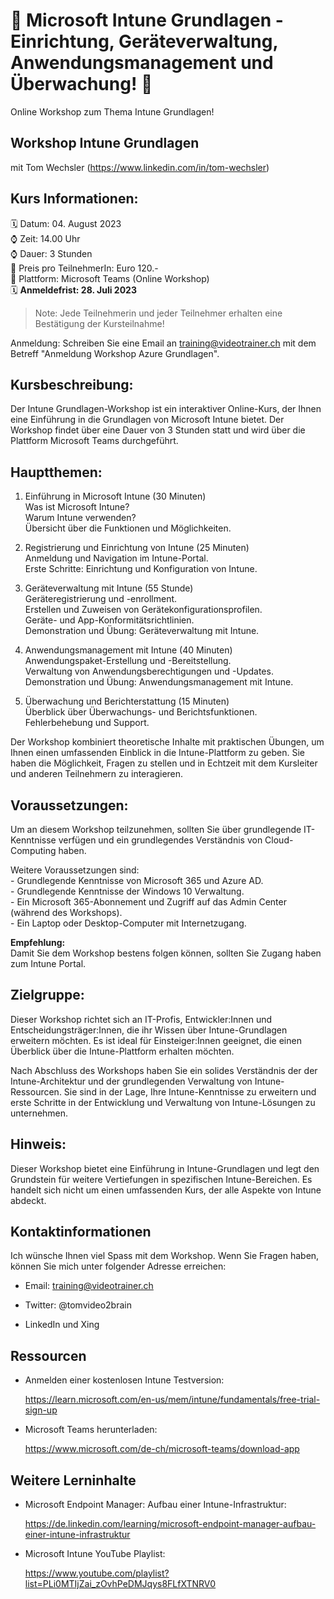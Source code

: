 # 📢 Microsoft Intune Grundlagen - Einrichtung, Geräteverwaltung, Anwendungsmanagement und Überwachung! 📢
Online Workshop zum Thema Intune Grundlagen!

## Workshop Intune Grundlagen
mit Tom Wechsler (https://www.linkedin.com/in/tom-wechsler)


## Kurs Informationen:
🗓️ Datum: 04. August 2023  
⌚ Zeit: 14.00 Uhr  
⌚ Dauer: 3 Stunden  
💸 Preis pro TeilnehmerIn: Euro 120.-  
📍 Plattform: Microsoft Teams (Online Workshop)  
🗓️ **Anmeldefrist: 28. Juli 2023**  

> Note: Jede Teilnehmerin und jeder Teilnehmer erhalten eine Bestätigung der Kursteilnahme!

Anmeldung: Schreiben Sie eine Email an training@videotrainer.ch mit dem Betreff "Anmeldung Workshop Azure Grundlagen".  

## Kursbeschreibung:
Der Intune Grundlagen-Workshop ist ein interaktiver Online-Kurs, der Ihnen eine Einführung in die Grundlagen von Microsoft Intune bietet. 
Der Workshop findet über eine Dauer von 3 Stunden statt und wird über die Plattform Microsoft Teams durchgeführt.

## Hauptthemen:
1. Einführung in Microsoft Intune (30 Minuten)  
    Was ist Microsoft Intune?  
    Warum Intune verwenden?  
    Übersicht über die Funktionen und Möglichkeiten.  

2. Registrierung und Einrichtung von Intune (25 Minuten)  
    Anmeldung und Navigation im Intune-Portal.  
    Erste Schritte: Einrichtung und Konfiguration von Intune.  

3. Geräteverwaltung mit Intune (55 Stunde)  
    Geräteregistrierung und -enrollment.  
    Erstellen und Zuweisen von Gerätekonfigurationsprofilen.  
    Geräte- und App-Konformitätsrichtlinien.  
    Demonstration und Übung: Geräteverwaltung mit Intune.  

4. Anwendungsmanagement mit Intune (40 Minuten)  
    Anwendungspaket-Erstellung und -Bereitstellung.  
    Verwaltung von Anwendungsberechtigungen und -Updates.  
    Demonstration und Übung: Anwendungsmanagement mit Intune.  

5. Überwachung und Berichterstattung (15 Minuten)  
    Überblick über Überwachungs- und Berichtsfunktionen.  
    Fehlerbehebung und Support.  

Der Workshop kombiniert theoretische Inhalte mit praktischen Übungen, um Ihnen einen umfassenden Einblick in die Intune-Plattform zu geben. Sie haben die Möglichkeit, Fragen zu stellen und in Echtzeit mit dem Kursleiter und anderen Teilnehmern zu interagieren.

## Voraussetzungen:
Um an diesem Workshop teilzunehmen, sollten Sie über grundlegende IT-Kenntnisse verfügen und ein grundlegendes Verständnis von Cloud-Computing haben. 

Weitere Voraussetzungen sind:  
    - Grundlegende Kenntnisse von Microsoft 365 und Azure AD.  
    - Grundlegende Kenntnisse der Windows 10 Verwaltung.  
    - Ein Microsoft 365-Abonnement und Zugriff auf das Admin Center (während des Workshops).  
    - Ein Laptop oder Desktop-Computer mit Internetzugang.  

**Empfehlung:**  
Damit Sie dem Workshop bestens folgen können, sollten Sie Zugang haben zum Intune Portal.

## Zielgruppe:
Dieser Workshop richtet sich an IT-Profis, Entwickler:Innen und Entscheidungsträger:Innen, die ihr Wissen über Intune-Grundlagen erweitern möchten. Es ist ideal für Einsteiger:Innen geeignet, die einen Überblick über die Intune-Plattform erhalten möchten.

Nach Abschluss des Workshops haben Sie ein solides Verständnis der der Intune-Architektur und der grundlegenden Verwaltung von Intune-Ressourcen. Sie sind in der Lage, Ihre Intune-Kenntnisse zu erweitern und erste Schritte in der Entwicklung und Verwaltung von Intune-Lösungen zu unternehmen.

## Hinweis:
Dieser Workshop bietet eine Einführung in Intune-Grundlagen und legt den Grundstein für weitere Vertiefungen in spezifischen Intune-Bereichen. Es handelt sich nicht um einen umfassenden Kurs, der alle Aspekte von Intune abdeckt.

## Kontaktinformationen
Ich wünsche Ihnen viel Spass mit dem Workshop. Wenn Sie Fragen haben, können Sie mich unter folgender Adresse erreichen:

- Email: training@videotrainer.ch

- Twitter: @tomvideo2brain

- LinkedIn und Xing


## Ressourcen
- Anmelden einer kostenlosen Intune Testversion:

  https://learn.microsoft.com/en-us/mem/intune/fundamentals/free-trial-sign-up

- Microsoft Teams herunterladen:

  https://www.microsoft.com/de-ch/microsoft-teams/download-app

## Weitere Lerninhalte
- Microsoft Endpoint Manager: Aufbau einer Intune-Infrastruktur:

  https://de.linkedin.com/learning/microsoft-endpoint-manager-aufbau-einer-intune-infrastruktur

- Microsoft Intune YouTube Playlist:
  
  https://www.youtube.com/playlist?list=PLi0MTIjZai_zOvhPeDMJqys8FLfXTNRV0
